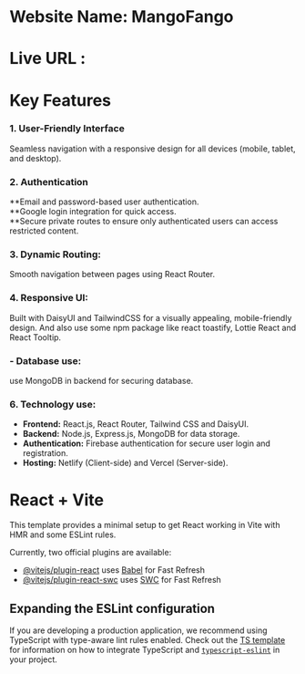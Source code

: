 # Website Name: MangoFango 

# Live URL :



# **Key Features**

### 1. User-Friendly Interface
Seamless navigation with a responsive design for all devices (mobile, tablet, and desktop).


### 2. Authentication
**Email and password-based user authentication.  
**Google login integration for quick access.  
**Secure private routes to ensure only authenticated users can access restricted content.

### 3. Dynamic Routing: 
Smooth navigation between pages using React Router.

### 4. Responsive UI: 
Built with DaisyUI and TailwindCSS for a visually appealing, mobile-friendly design. And also use some npm package like react toastify, Lottie React and React Tooltip.


### - **Database use:**
use MongoDB in backend for securing database.


### 6. Technology use:
- **Frontend:** React.js, React Router, Tailwind CSS and DaisyUI.
- **Backend:** Node.js, Express.js, MongoDB for data storage.
- **Authentication:** Firebase authentication for secure user login and registration.
- **Hosting:** Netlify (Client-side) and Vercel (Server-side).











# React + Vite

This template provides a minimal setup to get React working in Vite with HMR and some ESLint rules.

Currently, two official plugins are available:

- [@vitejs/plugin-react](https://github.com/vitejs/vite-plugin-react/blob/main/packages/plugin-react) uses [Babel](https://babeljs.io/) for Fast Refresh
- [@vitejs/plugin-react-swc](https://github.com/vitejs/vite-plugin-react/blob/main/packages/plugin-react-swc) uses [SWC](https://swc.rs/) for Fast Refresh

## Expanding the ESLint configuration

If you are developing a production application, we recommend using TypeScript with type-aware lint rules enabled. Check out the [TS template](https://github.com/vitejs/vite/tree/main/packages/create-vite/template-react-ts) for information on how to integrate TypeScript and [`typescript-eslint`](https://typescript-eslint.io) in your project.
